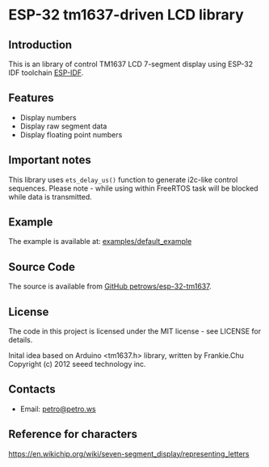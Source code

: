 # ESP-32 tm1637-driven LCD library

## Introduction

This is an library of control TM1637 LCD 7-segment display using ESP-32 IDF toolchain [ESP-IDF](https://github.com/espressif/esp-idf).

## Features

 * Display numbers
 * Display raw segment data
 * Display floating point numbers
 
## Important notes

This library uses `ets_delay_us()` function to generate i2c-like control sequences. Please note - while using within FreeRTOS task will be blocked while data is transmitted. 

## Example

The example is available at: [examples/default_example](examples/default_example)

## Source Code

The source is available from [GitHub petrows/esp-32-tm1637](https://github.com/petrows/esp-32-tm1637).

## License

The code in this project is licensed under the MIT license - see LICENSE for details.

Inital idea based on Arduino <tm1637.h> library, written by Frankie.Chu Copyright (c) 2012 seeed technology inc.

## Contacts

 * Email: petro@petro.ws
## Reference for characters

https://en.wikichip.org/wiki/seven-segment_display/representing_letters
